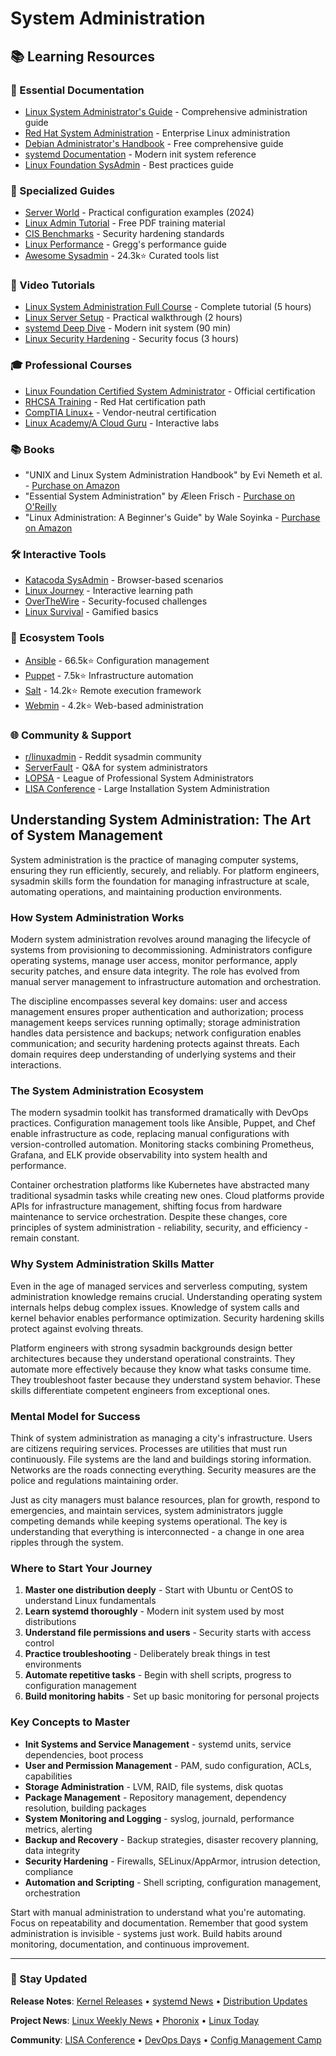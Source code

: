 # System Administration

## 📚 Learning Resources

### 📖 Essential Documentation
- [Linux System Administrator's Guide](https://tldp.org/LDP/sag/html/index.html) - Comprehensive administration guide
- [Red Hat System Administration](https://access.redhat.com/documentation/en-us/red_hat_enterprise_linux/8/html/system_administrators_guide/index) - Enterprise Linux administration
- [Debian Administrator's Handbook](https://www.debian.org/doc/manuals/debian-handbook/) - Free comprehensive guide
- [systemd Documentation](https://www.freedesktop.org/software/systemd/man/) - Modern init system reference
- [Linux Foundation SysAdmin](https://www.linuxfoundation.org/resources/publication/linux-system-administration/) - Best practices guide

### 📝 Specialized Guides
- [Server World](https://www.server-world.info/en/) - Practical configuration examples (2024)
- [Linux Admin Tutorial](https://linux-training.be/linuxsys.pdf) - Free PDF training material
- [CIS Benchmarks](https://www.cisecurity.org/cis-benchmarks/) - Security hardening standards
- [Linux Performance](https://www.brendangregg.com/linuxperf.html) - Gregg's performance guide
- [Awesome Sysadmin](https://github.com/awesome-foss/awesome-sysadmin) - 24.3k⭐ Curated tools list

### 🎥 Video Tutorials
- [Linux System Administration Full Course](https://www.youtube.com/watch?v=wsh64rjnRas) - Complete tutorial (5 hours)
- [Linux Server Setup](https://www.youtube.com/watch?v=WMy3OzvBWc0) - Practical walkthrough (2 hours)
- [systemd Deep Dive](https://www.youtube.com/watch?v=AtEqbYTLHfs) - Modern init system (90 min)
- [Linux Security Hardening](https://www.youtube.com/watch?v=Jnxx_IAC0G4) - Security focus (3 hours)

### 🎓 Professional Courses
- [Linux Foundation Certified System Administrator](https://training.linuxfoundation.org/certification/linux-foundation-certified-sysadmin-lfcs/) - Official certification
- [RHCSA Training](https://www.redhat.com/en/services/training/rh124-red-hat-system-administration-i) - Red Hat certification path
- [CompTIA Linux+](https://www.comptia.org/certifications/linux) - Vendor-neutral certification
- [Linux Academy/A Cloud Guru](https://acloudguru.com/course/linux-essentials) - Interactive labs

### 📚 Books
- "UNIX and Linux System Administration Handbook" by Evi Nemeth et al. - [Purchase on Amazon](https://www.amazon.com/dp/0134277554)
- "Essential System Administration" by Æleen Frisch - [Purchase on O'Reilly](https://www.oreilly.com/library/view/essential-system-administration/0596003439/)
- "Linux Administration: A Beginner's Guide" by Wale Soyinka - [Purchase on Amazon](https://www.amazon.com/dp/1260441326)

### 🛠️ Interactive Tools
- [Katacoda SysAdmin](https://www.katacoda.com/courses/linux) - Browser-based scenarios
- [Linux Journey](https://linuxjourney.com/) - Interactive learning path
- [OverTheWire](https://overthewire.org/wargames/) - Security-focused challenges
- [Linux Survival](https://linuxsurvival.com/) - Gamified basics

### 🚀 Ecosystem Tools
- [Ansible](https://github.com/ansible/ansible) - 66.5k⭐ Configuration management
- [Puppet](https://github.com/puppetlabs/puppet) - 7.5k⭐ Infrastructure automation
- [Salt](https://github.com/saltstack/salt) - 14.2k⭐ Remote execution framework
- [Webmin](https://github.com/webmin/webmin) - 4.2k⭐ Web-based administration

### 🌐 Community & Support
- [r/linuxadmin](https://www.reddit.com/r/linuxadmin/) - Reddit sysadmin community
- [ServerFault](https://serverfault.com/) - Q&A for system administrators
- [LOPSA](https://lopsa.org/) - League of Professional System Administrators
- [LISA Conference](https://www.usenix.org/conferences/byname/5) - Large Installation System Administration

## Understanding System Administration: The Art of System Management

System administration is the practice of managing computer systems, ensuring they run efficiently, securely, and reliably. For platform engineers, sysadmin skills form the foundation for managing infrastructure at scale, automating operations, and maintaining production environments.

### How System Administration Works

Modern system administration revolves around managing the lifecycle of systems from provisioning to decommissioning. Administrators configure operating systems, manage user access, monitor performance, apply security patches, and ensure data integrity. The role has evolved from manual server management to infrastructure automation and orchestration.

The discipline encompasses several key domains: user and access management ensures proper authentication and authorization; process management keeps services running optimally; storage administration handles data persistence and backups; network configuration enables communication; and security hardening protects against threats. Each domain requires deep understanding of underlying systems and their interactions.

### The System Administration Ecosystem

The modern sysadmin toolkit has transformed dramatically with DevOps practices. Configuration management tools like Ansible, Puppet, and Chef enable infrastructure as code, replacing manual configurations with version-controlled automation. Monitoring stacks combining Prometheus, Grafana, and ELK provide observability into system health and performance.

Container orchestration platforms like Kubernetes have abstracted many traditional sysadmin tasks while creating new ones. Cloud platforms provide APIs for infrastructure management, shifting focus from hardware maintenance to service orchestration. Despite these changes, core principles of system administration - reliability, security, and efficiency - remain constant.

### Why System Administration Skills Matter

Even in the age of managed services and serverless computing, system administration knowledge remains crucial. Understanding operating system internals helps debug complex issues. Knowledge of system calls and kernel behavior enables performance optimization. Security hardening skills protect against evolving threats.

Platform engineers with strong sysadmin backgrounds design better architectures because they understand operational constraints. They automate more effectively because they know what tasks consume time. They troubleshoot faster because they understand system behavior. These skills differentiate competent engineers from exceptional ones.

### Mental Model for Success

Think of system administration as managing a city's infrastructure. Users are citizens requiring services. Processes are utilities that must run continuously. File systems are the land and buildings storing information. Networks are the roads connecting everything. Security measures are the police and regulations maintaining order.

Just as city managers must balance resources, plan for growth, respond to emergencies, and maintain services, system administrators juggle competing demands while keeping systems operational. The key is understanding that everything is interconnected - a change in one area ripples through the system.

### Where to Start Your Journey

1. **Master one distribution deeply** - Start with Ubuntu or CentOS to understand Linux fundamentals
2. **Learn systemd thoroughly** - Modern init system used by most distributions
3. **Understand file permissions and users** - Security starts with access control
4. **Practice troubleshooting** - Deliberately break things in test environments
5. **Automate repetitive tasks** - Begin with shell scripts, progress to configuration management
6. **Build monitoring habits** - Set up basic monitoring for personal projects

### Key Concepts to Master

- **Init Systems and Service Management** - systemd units, service dependencies, boot process
- **User and Permission Management** - PAM, sudo configuration, ACLs, capabilities
- **Storage Administration** - LVM, RAID, file systems, disk quotas
- **Package Management** - Repository management, dependency resolution, building packages
- **System Monitoring and Logging** - syslog, journald, performance metrics, alerting
- **Backup and Recovery** - Backup strategies, disaster recovery planning, data integrity
- **Security Hardening** - Firewalls, SELinux/AppArmor, intrusion detection, compliance
- **Automation and Scripting** - Shell scripting, configuration management, orchestration

Start with manual administration to understand what you're automating. Focus on repeatability and documentation. Remember that good system administration is invisible - systems just work. Build habits around monitoring, documentation, and continuous improvement.

---

### 📡 Stay Updated

**Release Notes**: [Kernel Releases](https://www.kernel.org/) • [systemd News](https://www.freedesktop.org/wiki/Software/systemd/) • [Distribution Updates](https://lwn.net/)

**Project News**: [Linux Weekly News](https://lwn.net/) • [Phoronix](https://www.phoronix.com/) • [Linux Today](https://www.linuxtoday.com/)

**Community**: [LISA Conference](https://www.usenix.org/conferences/byname/5) • [DevOps Days](https://devopsdays.org/) • [Config Management Camp](https://cfgmgmtcamp.eu/)